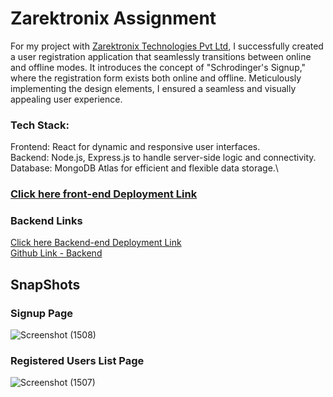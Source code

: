 # Zarektronix Assignment
For my project with [Zarektronix Technologies Pvt Ltd](https://www.zarektronix.com/), I successfully created a user registration application that seamlessly transitions between online and offline modes. It introduces the concept of "Schrodinger's Signup," where the registration form exists both online and offline. Meticulously implementing the design elements, I ensured a seamless and visually appealing user experience. 

### Tech Stack:

Frontend: React for dynamic and responsive user interfaces.\
Backend: Node.js, Express.js to handle server-side logic and connectivity.\
Database: MongoDB Atlas for efficient and flexible data storage.\

### [Click here front-end Deployment Link](https://animated-unicorn-aad401.netlify.app/)

### Backend Links
[Click here Backend-end Deployment Link](https://puzzled-clothes-ox.cyclic.app/) \
[Github Link - Backend](https://github.com/harshau9/zarektronix-backend)
## SnapShots

### Signup Page
![Screenshot (1508)](https://github.com/harshau9/zarektronix/assets/31920143/cfd452d7-22a8-4bdf-b9d0-c90d118c2ecc)


### Registered Users List Page
![Screenshot (1507)](https://github.com/harshau9/zarektronix/assets/31920143/fe2293f8-072a-4042-9de4-6bc46446cf62)
